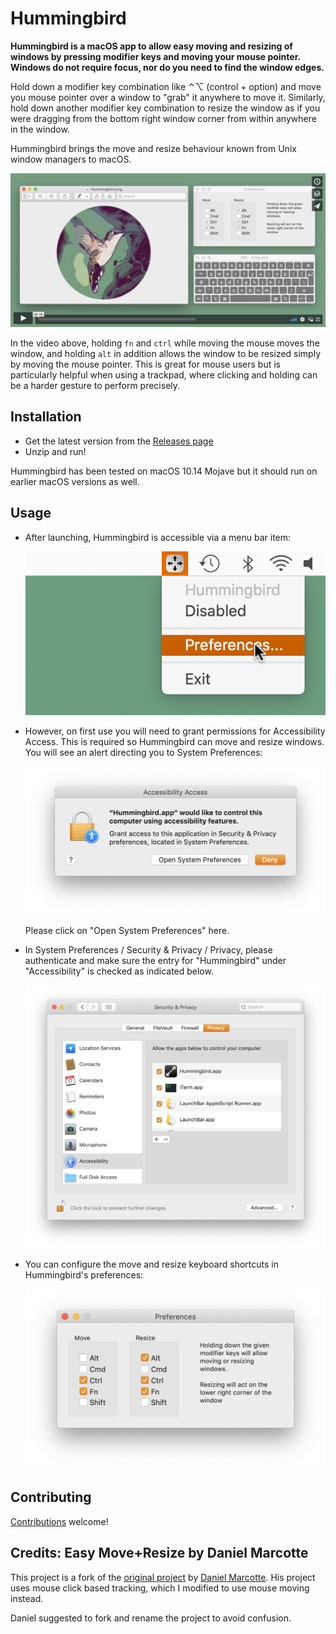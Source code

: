 # Hummingbird

**Hummingbird is a macOS app to allow easy moving and resizing of windows by pressing modifier keys and moving your mouse pointer. Windows do not require focus, nor do you need to find the window edges.**

Hold down a modifier key combination like ⌃⌥ (control + option) and move you mouse pointer over a window to "grab" it anywhere to move it. Similarly, hold down another modifier key combination to resize the window as if you were dragging from the bottom right window corner from within anywhere in the window.

Hummingbird brings the move and resize behaviour known from Unix window managers to macOS.

[![Watch the video](assets/video-still.png)](https://vimeo.com/301631645)

In the video above, holding `fn` and `ctrl` while moving the mouse moves the window, and holding `alt` in addition allows the window to be resized simply by moving the mouse pointer. This is great for mouse users but is particularly helpful when using a trackpad, where clicking and holding can be a harder gesture to perform precisely.

## Installation

* Get the latest version from the [Releases page](https://github.com/finestructure/Hummingbird/releases)
* Unzip and run!


Hummingbird has been tested on macOS 10.14 Mojave but it should run on earlier macOS versions as well.

## Usage

- After launching, Hummingbird is accessible via a menu bar item:

    ![Munu bar item](assets/docs/menu-preferences.png)

- However, on first use you will need to grant permissions for Accessibility Access. This is required so Hummingbird can move and resize windows. You will see an alert directing you to System Preferences:

    ![Accessibility alert](assets/docs/accessibility-access.png)

    Please click on "Open System Preferences" here.

- In System Preferences / Security & Privacy / Privacy, please authenticate and make sure the entry for "Hummingbird" under "Accessibility" is checked as indicated below.

    ![System preferences](assets/docs/privacy-accessibility.png)

- You can configure the move and resize keyboard shortcuts in Hummingbird's preferences:

    ![Preferences](assets/docs/preferences.png)


## Contributing

[Contributions](contributing.md) welcome!

## Credits: Easy Move+Resize by Daniel Marcotte

This project is a fork of the [original project](https://github.com/dmarcotte/easy-move-resize/releases) by [Daniel Marcotte](https://github.com/dmarcotte). His project uses mouse click based tracking, which I modified to use mouse moving instead.

Daniel suggested to fork and rename the project to avoid confusion.
